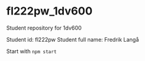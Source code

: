 # fl222pw_1dv600
Student repository for 1dv600

Student id: fl222pw
Student full name: Fredrik Langå

Start with `npm start`
